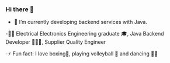### Hi there 👋

- 🌱 I’m currently developing backend services with Java.
  
-👨‍🎓 Electrical Electronics Engineering graduate 🎓, Java Backend Developer 👩🏻‍💻, Supplier Quality Engineer

-⚡ Fun fact: I love boxing🥊, playing volleyball 🏐 and dancing 💃🏻
<!--
**sedanurdemir/sedanurdemir** is a ✨ _special_ ✨ repository because its `README.md` (this file) appears on your GitHub profile.

Here are some ideas to get you started:

- 🔭 I’m currently working on ...
- 🌱 I’m currently learning ...
- 👯 I’m looking to collaborate on ...
- 🤔 I’m looking for help with ...
- 💬 Ask me about ...
- 📫 How to reach me: ...
- 😄 Pronouns: ...
- ⚡ Fun fact: ...
-->
